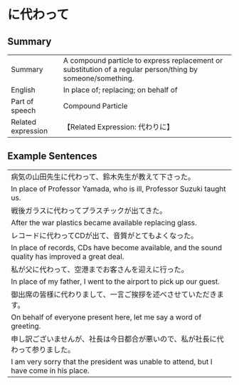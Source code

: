 # に代わって

## Summary

<table><tr>   <td>Summary</td>   <td>A compound particle to express replacement or substitution of a regular person/thing by someone/something.</td></tr><tr>   <td>English</td>   <td>In place of; replacing; on behalf of</td></tr><tr>   <td>Part of speech</td>   <td>Compound Particle</td></tr><tr>   <td>Related expression</td>   <td>【Related Expression: 代わりに】</td></tr></table>

## Example Sentences

<table><tr><td>病気の山田先生に代わって、鈴木先生が教えて下さった。</td></tr><tr><td>In place of Professor Yamada, who is ill, Professor Suzuki taught us.</td></tr><tr><td>戦後ガラスに代わってプラスチックが出てきた。</td></tr><tr><td>After the war plastics became available replacing glass.</td></tr><tr><td>レコードに代わってCDが出て、音質がとてもよくなった。</td></tr><tr><td>In place of records, CDs have become available, and the sound quality has improved a great deal.</td></tr><tr><td>私が父に代わって、空港までお客さんを迎えに行った。</td></tr><tr><td>In place of my father, I went to the airport to pick up our guest.</td></tr><tr><td>御出席の皆様に代わりまして、一言ご挨拶を述べさせていただきます。</td></tr><tr><td>On behalf of everyone present here, let me say a word of greeting.</td></tr><tr><td>申し訳ございませんが、社長は今日都合が悪いので、私が社長に代わって参りました。</td></tr><tr><td>I am very sorry that the president was unable to attend, but I have come in his place.</td></tr></table>


